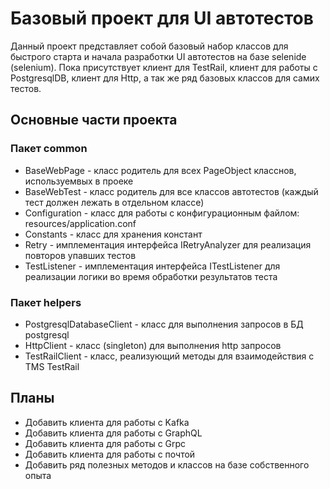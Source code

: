 # Базовый проект для UI автотестов

Данный проект представляет собой базовый набор классов для быстрого старта и начала разработки UI автотестов на базе
selenide (selenium). Пока присутствует клиент для TestRail, клиент для работы с PostgresqlDB, клиент для Http, а так же
ряд базовых классов для самих тестов.

## Основные части проекта

### Пакет common 
- BaseWebPage - класс родитель для всех PageObject класснов, используемвых в проеке
- BaseWebTest - класс родитель для все классов автотестов (каждый тест должен лежать в отдельном классе)
- Configuration - класс для работы с конфигурационным файлом: resources/application.conf
- Constants - класс для хранения констант
- Retry - имплементация интерфейса IRetryAnalyzer для реализация повторов упавших тестов
- TestListener - имплементация интерфейса ITestListener для реализации логики во время обработки результатов теста

### Пакет helpers
- PostgresqlDatabaseClient - класс для выполнения запросов в БД postgresql
- HttpClient - класс (singleton) для выполнения http запросов
- TestRailClient - класс, реализующий методы для взаимодействия с TMS TestRail

## Планы
- Добавить клиента для работы с Kafka
- Добавить клиента для работы с GraphQL
- Добавить клиента для работы с Grpc
- Добавить клиента для работы с почтой
- Добавить ряд полезных методов и классов на базе собственного опыта